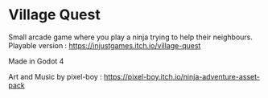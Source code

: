 # Village Quest

Small arcade game where you play a ninja trying to help their neighbours. Playable version : https://injustgames.itch.io/village-quest

Made in Godot 4

Art and Music by pixel-boy : https://pixel-boy.itch.io/ninja-adventure-asset-pack
